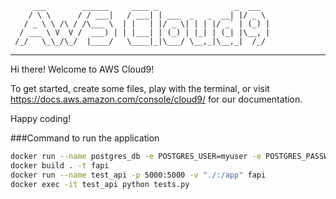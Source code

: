          ___        ______     ____ _                 _  ___  
        / \ \      / / ___|   / ___| | ___  _   _  __| |/ _ \ 
       / _ \ \ /\ / /\___ \  | |   | |/ _ \| | | |/ _` | (_) |
      / ___ \ V  V /  ___) | | |___| | (_) | |_| | (_| |\__, |
     /_/   \_\_/\_/  |____/   \____|_|\___/ \__,_|\__,_|  /_/ 
 ----------------------------------------------------------------- 


Hi there! Welcome to AWS Cloud9!

To get started, create some files, play with the terminal,
or visit https://docs.aws.amazon.com/console/cloud9/ for our documentation.


Happy coding!

###Command to run the application
```bash
docker run --name postgres_db -e POSTGRES_USER=myuser -e POSTGRES_PASSWORD=mypassword -e POSTGRES_DB=mydatabase -p 5432:5432 -d postgres
docker build . -t fapi
docker run --name test_api -p 5000:5000 -v "./:/app" fapi
docker exec -it test_api python tests.py
```
